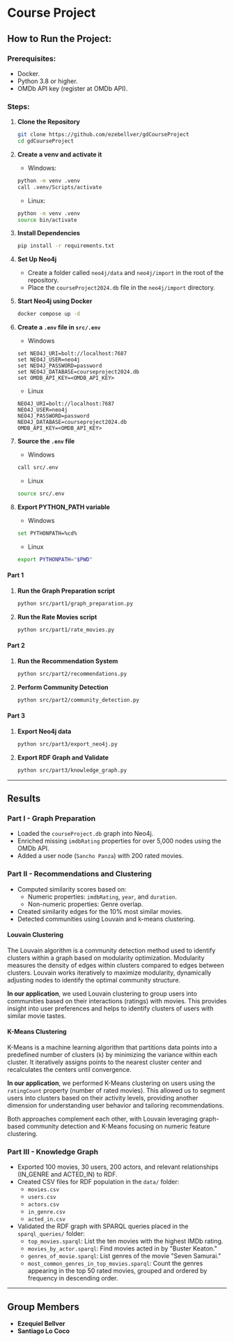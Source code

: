 # **Course Project**

## How to Run the Project:

### Prerequisites:

* Docker.
* Python 3.8 or higher.
* OMDb API key (register at OMDb API).

### Steps:

1. **Clone the Repository**
   ```bash
   git clone https://github.com/ezebellver/gdCourseProject
   cd gdCourseProject
   ```

2. **Create a venv and activate it**
    - Windows:
    ```bash
    python -m venv .venv
    call .venv/Scripts/activate
    ```
    - Linux:
    ```bash
    python -m venv .venv
    source bin/activate
    ```

3. **Install Dependencies**
    ```bash
    pip install -r requirements.txt
    ```

4. **Set Up Neo4j**
    - Create a folder called `neo4j/data` and `neo4j/import` in the root of the repository.
    - Place the `courseProject2024.db` file in the `neo4j/import` directory.

5. **Start Neo4j using Docker**
   ```bash
   docker compose up -d
   ```
   
6. **Create a `.env` file in `src/.env`**
    - Windows
    ```env
    set NEO4J_URI=bolt://localhost:7687
    set NEO4J_USER=neo4j
    set NEO4J_PASSWORD=password
    set NEO4J_DATABASE=courseproject2024.db
    set OMDB_API_KEY=<OMDB_API_KEY>
    ```
    - Linux
    ```env
    NEO4J_URI=bolt://localhost:7687
    NEO4J_USER=neo4j
    NEO4J_PASSWORD=password
    NEO4J_DATABASE=courseproject2024.db
    OMDB_API_KEY=<OMDB_API_KEY>
    ```

7. **Source the `.env` file**
    - Windows
    ```bash
    call src/.env
    ```
    - Linux
    ```bash
    source src/.env
    ```

8. **Export PYTHON_PATH variable**
    - Windows
    ```bash
    set PYTHONPATH=%cd%
    ```
    - Linux
    ```bash
    export PYTHONPATH="$PWD"
    ```

#### Part 1

1. **Run the Graph Preparation script**
    ```bash
    python src/part1/graph_preparation.py
    ```

2. **Run the Rate Movies script**
    ```bash
    python src/part1/rate_movies.py
    ```
   
#### Part 2

1. **Run the Recommendation System**
    ```bash
    python src/part2/recommendations.py
    ```

2. **Perform Community Detection**
    ```bash
    python src/part2/community_detection.py
    ```

#### Part 3

1. **Export Neo4j data**
    ```bash
    python src/part3/export_neo4j.py
    ```
   
2. **Export RDF Graph and Validate**
    ```bash
    python src/part3/knowledge_graph.py
    ```

---

## Results

### Part I - Graph Preparation
- Loaded the `courseProject.db` graph into Neo4j.
- Enriched missing `imdbRating` properties for over 5,000 nodes using the OMDb API.
- Added a user node (`Sancho Panza`) with 200 rated movies.

### Part II - Recommendations and Clustering
- Computed similarity scores based on:
  - Numeric properties: `imdbRating`, `year`, and `duration`.
  - Non-numeric properties: Genre overlap.
- Created similarity edges for the 10% most similar movies.
- Detected communities using Louvain and k-means clustering.

#### Louvain Clustering
The Louvain algorithm is a community detection method used to identify clusters within a graph based on modularity optimization. Modularity measures the density of edges within clusters compared to edges between clusters. Louvain works iteratively to maximize modularity, dynamically adjusting nodes to identify the optimal community structure.

**In our application**, we used Louvain clustering to group users into communities based on their interactions (ratings) with movies. This provides insight into user preferences and helps to identify clusters of users with similar movie tastes.

#### K-Means Clustering
K-Means is a machine learning algorithm that partitions data points into a predefined number of clusters (`k`) by minimizing the variance within each cluster. It iteratively assigns points to the nearest cluster center and recalculates the centers until convergence.

**In our application**, we performed K-Means clustering on users using the `ratingCount` property (number of rated movies). This allowed us to segment users into clusters based on their activity levels, providing another dimension for understanding user behavior and tailoring recommendations.

Both approaches complement each other, with Louvain leveraging graph-based community detection and K-Means focusing on numeric feature clustering.

### Part III - Knowledge Graph
- Exported 100 movies, 30 users, 200 actors, and relevant relationships (IN_GENRE and ACTED_IN) to RDF.
- Created CSV files for RDF population in the `data/` folder:
  - `movies.csv`
  - `users.csv`
  - `actors.csv`
  - `in_genre.csv`
  - `acted_in.csv`
- Validated the RDF graph with SPARQL queries placed in the `sparql_queries/` folder:
  - `top_movies.sparql`: List the ten movies with the highest IMDb rating.
  - `movies_by_actor.sparql`: Find movies acted in by "Buster Keaton."
  - `genres_of_movie.sparql`: List genres of the movie "Seven Samurai."
  - `most_common_genres_in_top_movies.sparql`: Count the genres appearing in the top 50 rated movies, grouped and ordered by frequency in descending order.

---

## Group Members

- **Ezequiel Bellver**
- **Santiago Lo Coco**
